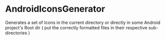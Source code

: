 # AndroidIconsGenerator
Generates a set of Icons in the current directory or directly in some Android project's Root dir ( put the correctly formatted files in their respective sub-directories )
